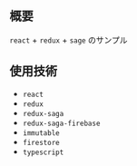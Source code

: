 ## 概要

`react` + `redux` + `sage` のサンプル

## 使用技術

- `react`
- `redux`
- `redux-saga`
- `redux-saga-firebase`
- `immutable`
- `firestore`
- `typescript`
